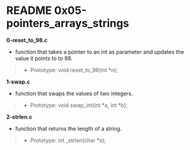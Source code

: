 # README 0x05-pointers_arrays_strings

**0-reset_to_98.c**
* function that takes a pointer to an int as parameter and updates the value it points to to 98.

> * Prototype: void reset_to_98(int *n);

**1-swap.c**
* function that swaps the values of two integers.

> * Prototype: void swap_int(int *a, int *b);

**2-strlen.c**
* function that returns the length of a string.

> * Prototype: int _strlen(char *s);